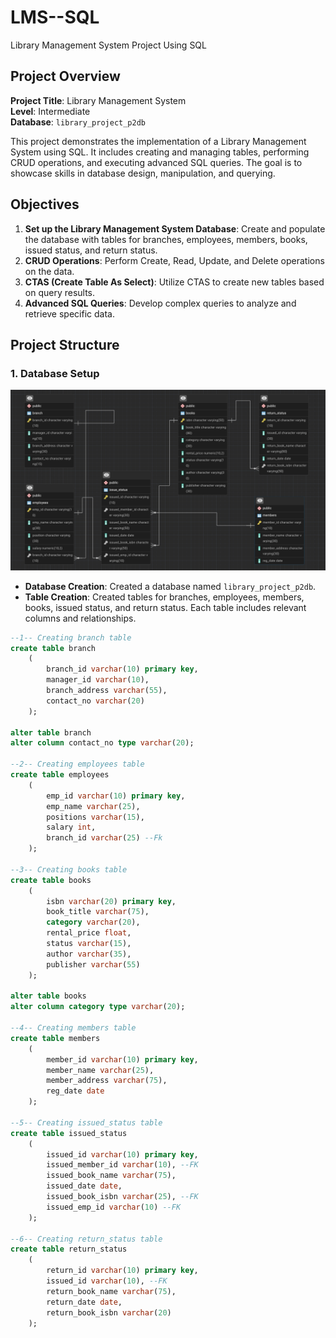 # LMS--SQL
Library Management System Project Using SQL
## Project Overview

**Project Title**: Library Management System  
**Level**: Intermediate  
**Database**: `library_project_p2db`

This project demonstrates the implementation of a Library Management System using SQL. It includes creating and managing tables, performing CRUD operations, and executing advanced SQL queries. The goal is to showcase skills in database design, manipulation, and querying.

## Objectives

1. **Set up the Library Management System Database**: Create and populate the database with tables for branches, employees, members, books, issued status, and return status.
2. **CRUD Operations**: Perform Create, Read, Update, and Delete operations on the data.
3. **CTAS (Create Table As Select)**: Utilize CTAS to create new tables based on query results.
4. **Advanced SQL Queries**: Develop complex queries to analyze and retrieve specific data.

## Project Structure

### 1. Database Setup
![ERD](https://github.com/maedeh-dqn/LMS--SQL/blob/main/library_ERD.png)

- **Database Creation**: Created a database named `library_project_p2db`.
- **Table Creation**: Created tables for branches, employees, members, books, issued status, and return status. Each table includes relevant columns and relationships.

```sql
--1-- Creating branch table
create table branch 
	(
		branch_id varchar(10) primary key,
		manager_id varchar(10),	
		branch_address varchar(55),	
		contact_no varchar(20)
	);

alter table branch
alter column contact_no type varchar(20);

--2-- Creating employees table
create table employees 
	(
		emp_id varchar(10) primary key,
		emp_name varchar(25),
		positions varchar(15),
		salary int,
		branch_id varchar(25) --Fk
	);

--3-- Creating books table
create table books 
	(	
		isbn varchar(20) primary key,
		book_title varchar(75),	
		category varchar(20),
		rental_price float,
		status varchar(15),
		author varchar(35),
		publisher varchar(55)
	);

alter table books
alter column category type varchar(20);

--4-- Creating members table
create table members
	(
		member_id varchar(10) primary key,
		member_name varchar(25),
		member_address varchar(75),
		reg_date date
	);

--5-- Creating issued_status table
create table issued_status 
	(
		issued_id varchar(10) primary key,
		issued_member_id varchar(10), --FK
		issued_book_name varchar(75),
		issued_date date,
		issued_book_isbn varchar(25), --FK
		issued_emp_id varchar(10) --FK
	);

--6-- Creating return_status table
create table return_status 
	(
		return_id varchar(10) primary key,
		issued_id varchar(10), --FK
		return_book_name varchar(75),
		return_date date,
		return_book_isbn varchar(20)
	);

```
